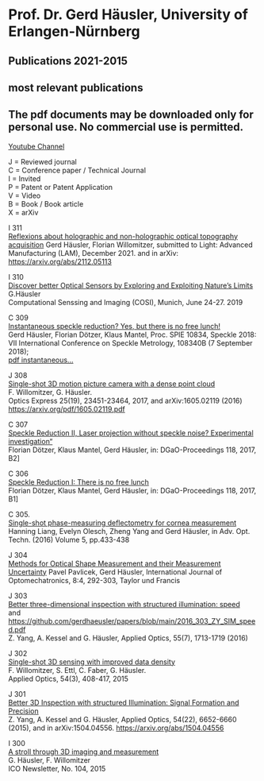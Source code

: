 
#  Prof. Dr. Gerd Häusler, University of Erlangen-Nürnberg  
## Publications 2021-2015  
## most relevant publications
## The pdf documents may be downloaded only for personal use. No commercial use is permitted.

[Youtube Channel](https://www.youtube.com/user/Osmin3D)  

 

J =  Reviewed journal   
C = Conference paper / Technical Journal   
I  =  Invited   
P = Patent or Patent Application   
V = Video   
B = Book / Book article   
X = arXiv   


I 311  
[Reflexions about holographic and non-holographic optical topography acquisition](https://arxiv.org/abs/2112.05113) 
Gerd Häusler, Florian Willomitzer, submitted to Light: Advanced Manufacturing (LAM), December 2021. and in arXiv: https://arxiv.org/abs/2112.05113

I 310  
[Discover better Optical Sensors by Exploring and Exploiting Nature’s Limits](/GH_COSI_2019.pdf)   
G.Häusler  
Computational Senssing and Imaging (COSI), Munich, June 24-27. 2019  
 
C 309  
[Instantaneous speckle reduction? Yes, but there is no free lunch!](https://neurophotonics.spiedigitallibrary.org/conference-proceedings-of-spie/10834/108340B/Instantaneous-speckle-reduction-Yes-but-there-is-no-free-lunch/10.1117/12.2317925.short?SSO=1)   
Gerd Häusler, Florian Dötzer, Klaus Mantel, Proc. SPIE 10834, Speckle 2018:
VII International Conference on Speckle Metrology, 108340B (7 September 2018);  
[pdf instantaneous...](https://github.com/gerdhaeusler/gerdhaeusler.github.io/blob/main/T%20309.%20108340B.pdf)

J 308  
[Single-shot 3D motion picture camera with a dense point cloud](https://www.osapublishing.org/abstract.cfm?uri=oe-25-19-23451)  
F. Willomitzer, G. Häusler.  
Optics Express 25(19), 23451-23464, 2017, and arXiv:1605.02119 (2016) https://arxiv.org/pdf/1605.02119.pdf
    
C 307  
[Speckle Reduction II, Laser projection without speckle noise? Experimental investigation“](http://www.dgao-proceedings.de/download/118/118_b2.pdf)  
Florian Dötzer, Klaus Mantel, Gerd Häusler, in: DGaO-Proceedings 118, 2017, B2] 

C 306  
[Speckle Reduction I: There is no free lunch](http://www.dgao-proceedings.de/download/118/118_b1.pdf)  
Florian Dötzer, Klaus Mantel, Gerd Häusler, in: DGaO-Proceedings 118, 2017, B1] 

C 305.  
[Single-shot phase-measuring deflectometry for cornea measurement]()   
Hanning Liang, Evelyn Olesch, Zheng Yang and Gerd Häusler, in Adv. Opt. Techn. (2016) Volume 5, pp.433-438

J 304  
[Methods for Optical Shape Measurement and their Measurement Uncertainty](http://dx.doi.org/10.1080/15599612.2014.942929) 
Pavel Pavlicek, Gerd Häusler, International Journal of Optomechatronics, 8:4, 292-303, Taylor und Francis

J 303  
[Better three-dimensional inspection with structured illumination: speed](https://doi.org/10.1364/AO.55.001713)  
and https://github.com/gerdhaeusler/papers/blob/main/2016_303_ZY_SIM_speed.pdf  
Z. Yang, A. Kessel and G. Häusler, Applied Optics, 55(7), 1713-1719 (2016)

J 302  
[Single-shot 3D sensing with improved data density](https://www.osapublishing.org/abstract.cfm?uri=ao-54-3-408)  
F. Willomitzer, S. Ettl, C. Faber, G. Häusler.  
Applied Optics, 54(3), 408-417, 2015  
 
J 301  
[Better 3D Inspection with structured Illumination: Signal Formation and Precision](https://github.com/gerdhaeusler/papers/blob/main/2015_300X_ZY__AK_GH_Better_3D_Inspection.pdf)  
Z. Yang, A. Kessel and G. Häusler, Applied Optics, 54(22), 6652-6660 (2015), and in arXiv:1504.04556. 
https://arxiv.org/abs/1504.04556

I 300  
[A stroll through 3D imaging and measurement](http://e-ico.org/sites/default/files/pdfs/ICOJul15-5.pdf)  
G. Häusler, F. Willomitzer  
ICO Newsletter, No. 104, 2015  

